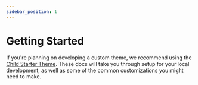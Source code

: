 ```yaml
---
sidebar_position: 1
---
```


# Getting Started

If you're planning on developing a custom theme, we recommend using the [Child Starter Theme](https://github.com/understrap/understrap-child). These docs will take you through setup for your local development, as well as some of the common customizations you might need to make.
